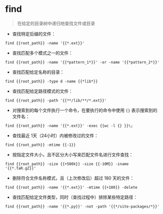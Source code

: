 # find

> 在给定的目录树中递归地查找文件或目录

- 查找特定后缀的文件：

`find {{root_path}} -name '{{*.ext}}'`

- 查找匹配多个模式之一的文件：

`find {{root_path}} -name '{{*pattern_1*}}' -or -name '{{*pattern_2*}}'`

- 查找匹配给定名称的目录：

`find {{root_path}} -type d -name {{*lib*}}`

- 查找匹配给定路径模式的文件：

`find {{root_path}} -path '{{**/lib/**/*.ext}}'`

- 对搜索到的每个文件执行一个命令，在要执行的命令中使用 `{}` 表示搜索到的文件名：

`find {{root_path}} -name '{{*.ext}}' -exec {{wc -l {} }}\;`

- 查找最近 1天（24小时）内被修改过的文件：

`find {{root_path}} -mtime {{-1}}`

- 按指定文件大小，且不区分大小写来匹配文件名进行文件查找：

`find {{root_path}} -size {{+500k}} -size {{-10M}} -iname '{{*.TaR.gZ}}'`

- 删除符合文件名称模式，且（上次修改后）超过 180 天的文件：

`find {{root_path}} -name '{{*.ext}}' -mtime {{+180}} -delete`

- 查找匹配给定文件类型，同时（查找过程中）排除某些特定路径：

`find {{root_path}} -name '{{*.py}}' -not -path '{{*/site-packages/*}}'`

[#]: contributors: ([KIP]，[梦还在继续]，[王兴宇，Linux & BC]，[毅如既往]，[张爱峰]，[A01孙行者¹²³⁴5]，[Shannon]，[钟杰]，[Drake]，[易金金]，[Trekcy]，[吴政行]，[Basil]，[lc]，[Finder])
